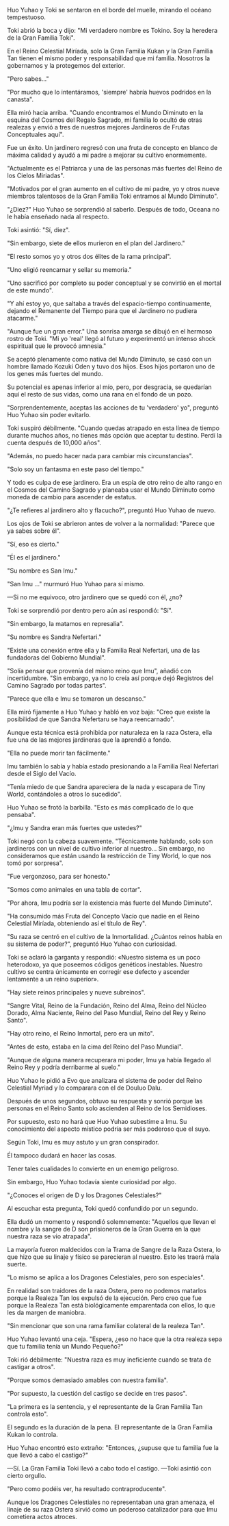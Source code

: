 
Huo Yuhao y Toki se sentaron en el borde del muelle, mirando el océano tempestuoso.

Toki abrió la boca y dijo: "Mi verdadero nombre es Tokino. Soy la heredera de la Gran Familia Toki".

En el Reino Celestial Miríada, solo la Gran Familia Kukan y la Gran Familia Tan tienen el mismo poder y responsabilidad que mi familia. Nosotros la gobernamos y la protegemos del exterior.

"Pero sabes..."

"Por mucho que lo intentáramos, 'siempre' habría huevos podridos en la canasta".

Ella miró hacia arriba. "Cuando encontramos el Mundo Diminuto en la esquina del Cosmos del Regalo Sagrado, mi familia lo ocultó de otras realezas y envió a tres de nuestros mejores Jardineros de Frutas Conceptuales aquí".

Fue un éxito. Un jardinero regresó con una fruta de concepto en blanco de máxima calidad y ayudó a mi padre a mejorar su cultivo enormemente.

"Actualmente es el Patriarca y una de las personas más fuertes del Reino de los Cielos Miriadas".

"Motivados por el gran aumento en el cultivo de mi padre, yo y otros nueve miembros talentosos de la Gran Familia Toki entramos al Mundo Diminuto".

"¿Diez?" Huo Yuhao se sorprendió al saberlo. Después de todo, Oceana no le había enseñado nada al respecto.

Toki asintió: "Sí, diez".

"Sin embargo, siete de ellos murieron en el plan del Jardinero."

"El resto somos yo y otros dos élites de la rama principal".

"Uno eligió reencarnar y sellar su memoria."

"Uno sacrificó por completo su poder conceptual y se convirtió en el mortal de este mundo".

"Y ahí estoy yo, que saltaba a través del espacio-tiempo continuamente, dejando el Remanente del Tiempo para que el Jardinero no pudiera atacarme."

"Aunque fue un gran error." Una sonrisa amarga se dibujó en el hermoso rostro de Toki. "Mi yo 'real' llegó al futuro y experimentó un intenso shock espiritual que le provocó amnesia."

Se aceptó plenamente como nativa del Mundo Diminuto, se casó con un hombre llamado Kozuki Oden y tuvo dos hijos. Esos hijos portaron uno de los genes más fuertes del mundo.

Su potencial es apenas inferior al mío, pero, por desgracia, se quedarían aquí el resto de sus vidas, como una rana en el fondo de un pozo.

"Sorprendentemente, aceptas las acciones de tu 'verdadero' yo", preguntó Huo Yuhao sin poder evitarlo.

Toki suspiró débilmente. "Cuando quedas atrapado en esta línea de tiempo durante muchos años, no tienes más opción que aceptar tu destino. Perdí la cuenta después de 10,000 años".

"Además, no puedo hacer nada para cambiar mis circunstancias".

"Solo soy un fantasma en este paso del tiempo."

Y todo es culpa de ese jardinero. Era un espía de otro reino de alto rango en el Cosmos del Camino Sagrado y planeaba usar el Mundo Diminuto como moneda de cambio para ascender de estatus.

"¿Te refieres al jardinero alto y flacucho?", preguntó Huo Yuhao de nuevo.

Los ojos de Toki se abrieron antes de volver a la normalidad: "Parece que ya sabes sobre él".

"Sí, eso es cierto."

"Él es el jardinero."

"Su nombre es San Imu."

"San Imu ..." murmuró Huo Yuhao para sí mismo.

—Si no me equivoco, otro jardinero que se quedó con él, ¿no?

Toki se sorprendió por dentro pero aún así respondió: "Sí".

"Sin embargo, la matamos en represalia".

"Su nombre es Sandra Nefertari."

"Existe una conexión entre ella y la Familia Real Nefertari, una de las fundadoras del Gobierno Mundial".

"Solía ​​pensar que provenía del mismo reino que Imu", añadió con incertidumbre. "Sin embargo, ya no lo creía así porque dejó Registros del Camino Sagrado por todas partes".

"Parece que ella e Imu se tomaron un descanso."

Ella miró fijamente a Huo Yuhao y habló en voz baja: "Creo que existe la posibilidad de que Sandra Nefertaru se haya reencarnado".

Aunque esta técnica está prohibida por naturaleza en la raza Ostera, ella fue una de las mejores jardineras que la aprendió a fondo.

"Ella no puede morir tan fácilmente."

Imu también lo sabía y había estado presionando a la Familia Real Nefertari desde el Siglo del Vacío.

"Tenía miedo de que Sandra apareciera de la nada y escapara de Tiny World, contándoles a otros lo sucedido".

Huo Yuhao se frotó la barbilla. "Esto es más complicado de lo que pensaba".

"¿Imu y Sandra eran más fuertes que ustedes?"

Toki negó con la cabeza suavemente. "Técnicamente hablando, solo son jardineros con un nivel de cultivo inferior al nuestro... Sin embargo, no consideramos que están usando la restricción de Tiny World, lo que nos tomó por sorpresa".

"Fue vergonzoso, para ser honesto."

"Somos como animales en una tabla de cortar".

"Por ahora, Imu podría ser la existencia más fuerte del Mundo Diminuto".

"Ha consumido más Fruta del Concepto Vacío que nadie en el Reino Celestial Miríada, obteniendo así el título de Rey".

"Su raza se centró en el cultivo de la Inmortalidad. ¿Cuántos reinos había en su sistema de poder?", preguntó Huo Yuhao con curiosidad.

Toki se aclaró la garganta y respondió: «Nuestro sistema es un poco heterodoxo, ya que poseemos códigos genéticos inestables. Nuestro cultivo se centra únicamente en corregir ese defecto y ascender lentamente a un reino superior».

"Hay siete reinos principales y nueve subreinos".

"Sangre Vital, Reino de la Fundación, Reino del Alma, Reino del Núcleo Dorado, Alma Naciente, Reino del Paso Mundial, Reino del Rey y Reino Santo".

"Hay otro reino, el Reino Inmortal, pero era un mito".

"Antes de esto, estaba en la cima del Reino del Paso Mundial".

"Aunque de alguna manera recuperara mi poder, Imu ya había llegado al Reino Rey y podría derribarme al suelo."

Huo Yuhao le pidió a Evo que analizara el sistema de poder del Reino Celestial Myriad y lo comparara con el de Douluo Dalu.

Después de unos segundos, obtuvo su respuesta y sonrió porque las personas en el Reino Santo solo ascienden al Reino de los Semidioses.

Por supuesto, esto no hará que Huo Yuhao subestime a Imu. Su conocimiento del aspecto místico podría ser más poderoso que el suyo.

Según Toki, Imu es muy astuto y un gran conspirador.

Él tampoco dudará en hacer las cosas.

Tener tales cualidades lo convierte en un enemigo peligroso.

Sin embargo, Huo Yuhao todavía siente curiosidad por algo.

"¿Conoces el origen de D y los Dragones Celestiales?"

Al escuchar esta pregunta, Toki quedó confundido por un segundo.

Ella dudó un momento y respondió solemnemente: "Aquellos que llevan el nombre y la sangre de D son prisioneros de la Gran Guerra en la que nuestra raza se vio atrapada".

La mayoría fueron maldecidos con la Trama de Sangre de la Raza Ostera, lo que hizo que su linaje y físico se parecieran al nuestro. Esto les traerá mala suerte.

"Lo mismo se aplica a los Dragones Celestiales, pero son especiales".

En realidad son traidores de la raza Ostera, pero no podemos matarlos porque la Realeza Tan los expulsó de la ejecución. Pero creo que fue porque la Realeza Tan está biológicamente emparentada con ellos, lo que les da margen de maniobra.

"Sin mencionar que son una rama familiar colateral de la realeza Tan".

Huo Yuhao levantó una ceja. "Espera, ¿eso no hace que la otra realeza sepa que tu familia tenía un Mundo Pequeño?"

Toki rió débilmente: "Nuestra raza es muy ineficiente cuando se trata de castigar a otros".

"Porque somos demasiado amables con nuestra familia".

"Por supuesto, la cuestión del castigo se decide en tres pasos".

"La primera es la sentencia, y el representante de la Gran Familia Tan controla esto".

El segundo es la duración de la pena. El representante de la Gran Familia Kukan lo controla.

Huo Yuhao encontró esto extraño: "Entonces, ¿supuse que tu familia fue la que llevó a cabo el castigo?"

—Sí. La Gran Familia Toki llevó a cabo todo el castigo. —Toki asintió con cierto orgullo.

"Pero como podéis ver, ha resultado contraproducente".

Aunque los Dragones Celestiales no representaban una gran amenaza, el linaje de su raza Ostera sirvió como un poderoso catalizador para que Imu cometiera actos atroces.